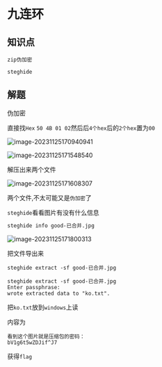 # 九连环

## 知识点

`zip伪加密`

`steghide`

## 解题

伪加密

直接找`Hex` `50 4B 01 02`然后后`4个hex`后的`2个hex`置为`00`

![image-20231125170940941](G:/CTFWriteUp/buuctf/Misc/img/17-1.png)

![image-20231125171548540](G:/CTFWriteUp/buuctf/Misc/img/17-2.png)

解压出来两个文件

![image-20231125171608307](G:/CTFWriteUp/buuctf/Misc/img/17-32.png)

两个文件,不太可能又是`伪加密`了

`steghide`看看图片有没有什么信息

```bash
steghide info good-已合并.jpg
```

![image-20231125171800313](G:/CTFWriteUp/buuctf/Misc/img/17-4.png)

把文件导出来

```
steghide extract -sf good-已合并.jpg
```

```
steghide extract -sf good-已合并.jpg
Enter passphrase: 
wrote extracted data to "ko.txt".
```

把`ko.txt`放到`windows`上读

内容为

```
看到这个图片就是压缩包的密码：
bV1g6t5wZDJif^J7
```

获得`flag`